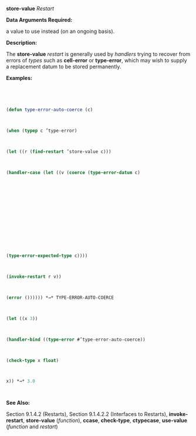 **store-value** *Restart* 



**Data Arguments Required:** 



a value to use instead (on an ongoing basis). 



**Description:** 



The **store-value** *restart* is generally used by *handlers* trying to recover from errors of *types* such as **cell-error** or **type-error**, which may wish to supply a replacement datum to be stored permanently. 



**Examples:**
```lisp
 



(defun type-error-auto-coerce (c) 



(when (typep c ’type-error) 



(let ((r (find-restart ’store-value c))) 



(handler-case (let ((v (coerce (type-error-datum c) 







 



 



(type-error-expected-type c)))) 



(invoke-restart r v)) 



(error ()))))) *→* TYPE-ERROR-AUTO-COERCE 



(let ((x 3)) 



(handler-bind ((type-error #’type-error-auto-coerce)) 



(check-type x float) 



x)) *→* 3.0 




```
**See Also:** 



Section 9.1.4.2 (Restarts), Section 9.1.4.2.2 (Interfaces to Restarts), **invoke-restart**, **store-value** (*function*), **ccase**, **check-type**, **ctypecase**, **use-value** (*function* and *restart*) 



